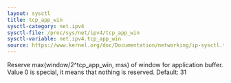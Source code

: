 ```yaml
---
layout: sysctl
title: tcp_app_win
sysctl-category: net.ipv4
sysctl-file: /proc/sys/net/ipv4/tcp_app_win
sysctl-variable: net.ipv4.tcp_app_win
source: https://www.kernel.org/doc/Documentation/networking/ip-sysctl.txt
---
```

Reserve max(window/2^tcp_app_win, mss) of window for application
buffer. Value 0 is special, it means that nothing is reserved.
Default: 31


